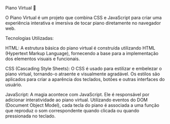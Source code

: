 Piano Virtual 🎹

O Piano Virtual é um projeto que combina CSS e JavaScript para criar uma experiência interativa e imersiva de tocar piano diretamente no navegador web.

Tecnologias Utilizadas:

HTML: A estrutura básica do piano virtual é construída utilizando HTML (Hypertext Markup Language), fornecendo a base para a implementação dos elementos visuais e funcionais.

CSS (Cascading Style Sheets): O CSS é usado para estilizar e embelezar o piano virtual, tornando-o atraente e visualmente agradável. Os estilos são aplicados para criar a aparência dos teclados, botões e outras interfaces do usuário.

JavaScript: A magia acontece com JavaScript. Ele é responsável por adicionar interatividade ao piano virtual. Utilizando eventos do DOM (Document Object Model), cada tecla do piano é associada a uma função que reproduz o som correspondente quando clicada ou quando pressionada no teclado.
